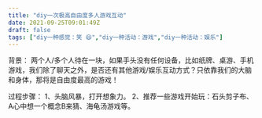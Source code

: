 ```yaml
---
title: "diy一次极高自由度多人游戏互动"
date: 2021-09-25T09:01:49Z
draft: false
tags: ["diy一种感觉：笑 😄","diy一种活动：游戏","diy一种活动：娱乐"]
---
```


背景：
两个人/多个人待在一块，如果手头没有任何设备，比如纸牌、桌游、手机游戏，我们除了聊天之外，是否还有其他游戏/娱乐互动方式？只依靠我们的大脑和身体，那将是自由度最高的游戏！

过程步骤：
1、头脑风暴，打开想象力。
2、推荐一些游戏开始玩：石头剪子布、A心中想一个概念B来猜、海龟汤游戏等。

